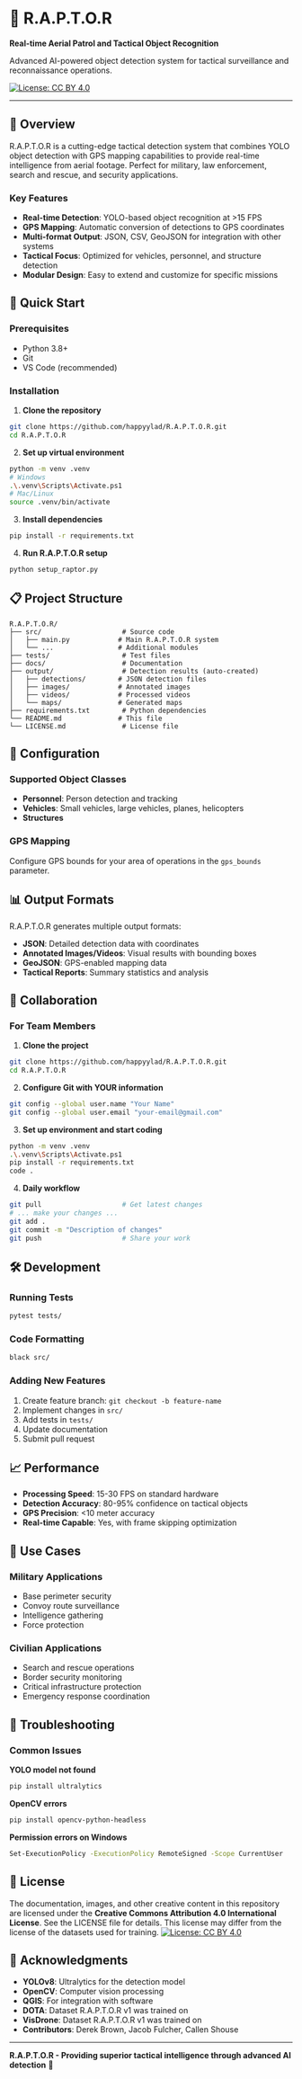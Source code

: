 # 🦅 R.A.P.T.O.R
**Real-time Aerial Patrol and Tactical Object Recognition**

Advanced AI-powered object detection system for tactical surveillance and reconnaissance operations.

[![License: CC BY 4.0](https://licensebuttons.net/l/by/4.0/88x31.png)](https://creativecommons.org/licenses/by/4.0/)

---

## 🎯 Overview

R.A.P.T.O.R is a cutting-edge tactical detection system that combines YOLO object detection with GPS mapping capabilities to provide real-time intelligence from aerial footage. Perfect for military, law enforcement, search and rescue, and security applications.

### Key Features
- **Real-time Detection**: YOLO-based object recognition at >15 FPS
- **GPS Mapping**: Automatic conversion of detections to GPS coordinates  
- **Multi-format Output**: JSON, CSV, GeoJSON for integration with other systems
- **Tactical Focus**: Optimized for vehicles, personnel, and structure detection
- **Modular Design**: Easy to extend and customize for specific missions

## 🚀 Quick Start

### Prerequisites
- Python 3.8+
- Git
- VS Code (recommended)

### Installation

1. **Clone the repository**
```bash
git clone https://github.com/happyylad/R.A.P.T.O.R.git
cd R.A.P.T.O.R
```

2. **Set up virtual environment**
```bash
python -m venv .venv
# Windows
.\.venv\Scripts\Activate.ps1
# Mac/Linux  
source .venv/bin/activate
```

3. **Install dependencies**
```bash
pip install -r requirements.txt
```

4. **Run R.A.P.T.O.R setup**
```bash
python setup_raptor.py
```

## 📋 Project Structure

```
R.A.P.T.O.R/
├── src/                    # Source code
│   ├── main.py            # Main R.A.P.T.O.R system
│   └── ...                # Additional modules
├── tests/                  # Test files
├── docs/                   # Documentation
├── output/                 # Detection results (auto-created)
│   ├── detections/        # JSON detection files
│   ├── images/            # Annotated images
│   ├── videos/            # Processed videos
│   └── maps/              # Generated maps
├── requirements.txt        # Python dependencies
└── README.md              # This file
└── LICENSE.md              # License file
```

## 🔧 Configuration

### Supported Object Classes
- **Personnel**: Person detection and tracking
- **Vehicles**: Small vehicles, large vehicles, planes, helicopters
- **Structures**


### GPS Mapping
Configure GPS bounds for your area of operations in the `gps_bounds` parameter.

## 📊 Output Formats

R.A.P.T.O.R generates multiple output formats:
- **JSON**: Detailed detection data with coordinates
- **Annotated Images/Videos**: Visual results with bounding boxes
- **GeoJSON**: GPS-enabled mapping data
- **Tactical Reports**: Summary statistics and analysis

## 🤝 Collaboration

### For Team Members

1. **Clone the project**
```bash
git clone https://github.com/happyylad/R.A.P.T.O.R.git
cd R.A.P.T.O.R
```

2. **Configure Git with YOUR information**
```bash
git config --global user.name "Your Name"
git config --global user.email "your-email@gmail.com"
```

3. **Set up environment and start coding**
```bash
python -m venv .venv
.\.venv\Scripts\Activate.ps1
pip install -r requirements.txt
code .
```

4. **Daily workflow**
```bash
git pull                    # Get latest changes
# ... make your changes ...
git add .
git commit -m "Description of changes"
git push                    # Share your work
```

## 🛠️ Development

### Running Tests
```bash
pytest tests/
```

### Code Formatting
```bash
black src/
```

### Adding New Features
1. Create feature branch: `git checkout -b feature-name`
2. Implement changes in `src/`
3. Add tests in `tests/`
4. Update documentation
5. Submit pull request

## 📈 Performance

- **Processing Speed**: 15-30 FPS on standard hardware
- **Detection Accuracy**: 80-95% confidence on tactical objects
- **GPS Precision**: <10 meter accuracy
- **Real-time Capable**: Yes, with frame skipping optimization

## 🎯 Use Cases

### Military Applications
- Base perimeter security
- Convoy route surveillance  
- Intelligence gathering
- Force protection

### Civilian Applications
- Search and rescue operations
- Border security monitoring
- Critical infrastructure protection
- Emergency response coordination

## 🐛 Troubleshooting

### Common Issues

**YOLO model not found**
```bash
pip install ultralytics
```

**OpenCV errors**
```bash
pip install opencv-python-headless
```

**Permission errors on Windows**
```bash
Set-ExecutionPolicy -ExecutionPolicy RemoteSigned -Scope CurrentUser
```

## 📄 License

The documentation, images, and other creative content in this repository are licensed under the **Creative Commons Attribution 4.0 International License**. See the LICENSE file for details. This license may differ from the license of the datasets used for training.
[![License: CC BY 4.0](https://licensebuttons.net/l/by/4.0/88x31.png)](https://creativecommons.org/licenses/by/4.0/)

## 🙏 Acknowledgments

- **YOLOv8**: Ultralytics for the detection model
- **OpenCV**: Computer vision processing
- **QGIS**: For integration with software
- **DOTA**: Dataset R.A.P.T.O.R v1 was trained on
- **VisDrone**: Dataset R.A.P.T.O.R v1 was trained on
- **Contributors**: Derek Brown, Jacob Fulcher, Callen Shouse
---

**R.A.P.T.O.R - Providing superior tactical intelligence through advanced AI detection** 🦅
